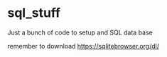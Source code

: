 # sql_stuff

Just a bunch of code to setup and SQL data base

remember to download https://sqlitebrowser.org/dl/
